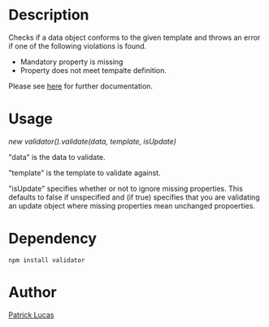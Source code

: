 # Description
Checks if a data object conforms to the given template and throws an error if one of the following violations is found.

- Mandatory property is missing
- Property does not meet tempalte definition.

Please see [here](https://opencastsoftware.atlassian.net/wiki/spaces/SD/pages/2563539019/Validator) for further documentation.

# Usage
*new validator().validate(data, template, isUpdate)*

"data" is the data to validate.

"template" is the template to validate against.

"isUpdate" specifies whether or not to ignore missing properties. This defaults to false if unspecified and (if true) specifies that you are validating an update object where missing properties mean unchanged propoerties.

# Dependency
`npm install validator`

# Author
[Patrick Lucas](patrick.lucas@opencastsoftware.com)
